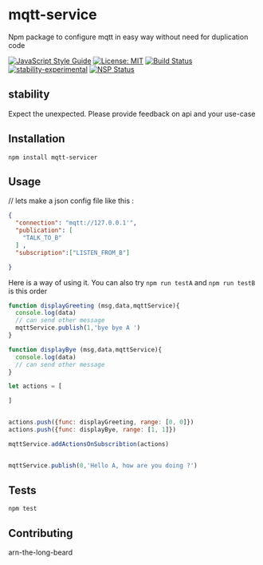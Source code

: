 # mqtt-service
Npm package to configure mqtt in easy way  without need for duplication code

[![JavaScript Style Guide](https://img.shields.io/badge/code_style-standard-brightgreen.svg)](https://standardjs.com)
[![License: MIT](https://img.shields.io/badge/License-MIT-yellow.svg)](https://opensource.org/licenses/MIT)
[![Build Status](https://travis-ci.org/CreateView/mqtt-service.svg?branch=master)](https://travis-ci.org/CreateView/mqtt-service)
[![stability-experimental](https://img.shields.io/badge/stability-experimental-orange.svg)](https://github.com/dominictarr/stability)
[![NSP Status](https://nodesecurity.io/orgs/createview/projects/9a685f47-82f6-41dc-bc8b-e8b4753b29d7/badge)](https://nodesecurity.io/orgs/createview/projects/9a685f47-82f6-41dc-bc8b-e8b4753b29d7)

## stability

Expect the unexpected. Please provide feedback on api and your use-case

## Installation

  `npm install mqtt-servicer`

## Usage

// lets make a json config file like this :
```json
{
  "connection": "mqtt://127.0.0.1'",
  "publication": [
    "TALK_TO_B"
  ] ,
  "subscription":["LISTEN_FROM_B"]

}
```

Here is a way of using it. You can also try `npm run testA` and `npm run testB` is this order

```javascript
function displayGreeting (msg,data,mqttService){
  console.log(data)
  // can send other message
  mqttService.publish(1,'bye bye A ')
}

function displayBye (msg,data,mqttService){
  console.log(data)
  // can send other message
}

let actions = [

]


actions.push({func: displayGreeting, range: [0, 0]})
actions.push({func: displayBye, range: [1, 1]})

mqttService.addActionsOnSubscribtion(actions)


mqttService.publish(0,'Hello A, how are you doing ?')
```

## Tests

`npm test`

## Contributing

arn-the-long-beard